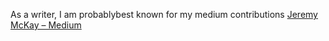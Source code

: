 As a writer, I am probablybest known for my medium contributions [Jeremy McKay – Medium](https://jeremymckay.medium.com/)
